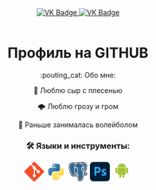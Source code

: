 <div id="badges" align ="center">
  <a href= "https://vk.com/jojo_buda">
    <img src = "https://img.shields.io/badge/VK-blue?style=for-the-badge&logo=VK&logoColor=white" alt="VK Badge"/>
</a>

<a href= "https://isip_a.a.denisova@mpt.ru">
  <img src = "https://img.shields.io/badge/EMAIL-red?style=for-the-badge&logo=Gmail&logoColor-white" alt="VK Badge"/>
</a>
</div>

<div id="viewprof" align ="center">
  <img src = "https://komarev.com/ghpvc/?username=Jojobudka&style=flat-square&color=blue" alt=""/>
</div>

<div id-"heythere" align ="center">
<h1> Профиль на GITHUB </h1>
</div>

<div id-"heythere" align ="center">
:pouting_cat: Обо мне:

:cheese: Люблю сыр с плесенью

:cloud_with_lightning: Люблю грозу и гром
  
:volleyball: Раньше занималась волейболом

### :hammer_and_wrench: Языки и инструменты:
<div>
  <img src="https://github.com/devicons/devicon/blob/master/icons/git/git-original.svg" width="40" height="40" />
  <img src="https://github.com/devicons/devicon/blob/master/icons/python/python-original.svg" width="40" height="40" />
  <img src="https://github.com/devicons/devicon/blob/master/icons/postgresql/postgresql-original.svg" width="40" height="40" />
  <img src="https://github.com/devicons/devicon/blob/master/icons/photoshop/photoshop-original.svg" width="40" height="40" />
  <img src="https://github.com/devicons/devicon/blob/master/icons/android/android-original-wordmark.svg" width="40" height="40" />
  </div>

